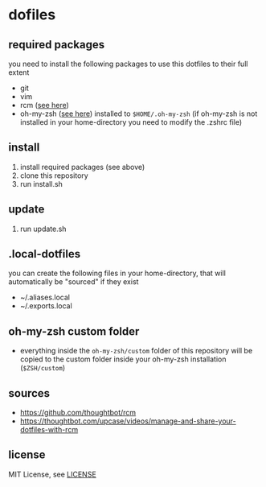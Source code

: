 # dofiles

## required packages

you need to install the following packages to use this dotfiles to their full extent

* git
* vim
* rcm ([see here](https://github.com/thoughtbot/rcm#installation))
* oh-my-zsh ([see here](https://github.com/ohmyzsh/ohmyzsh)) installed to ```$HOME/.oh-my-zsh``` (if oh-my-zsh is not installed in your home-directory you need to modify the .zshrc file)

## install

1. install required packages (see above)
2. clone this repository
3. run install.sh

## update

1. run update.sh

## .local-dotfiles

you can create the following files in your home-directory, that will automatically be "sourced" if they exist

* ~/.aliases.local
* ~/.exports.local

## oh-my-zsh custom folder

* everything inside the ```oh-my-zsh/custom``` folder of this repository will be copied to the custom folder inside your oh-my-zsh installation (````$ZSH/custom````)

## sources

* https://github.com/thoughtbot/rcm
* https://thoughtbot.com/upcase/videos/manage-and-share-your-dotfiles-with-rcm

## license

MIT License, see [LICENSE](https://github.com/JulianGroshaupt/.dotfiles/blob/main/LICENSE)
